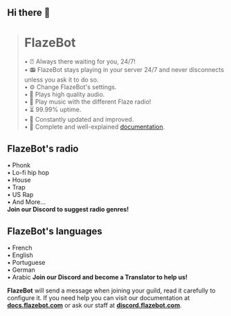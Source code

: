 ## Hi there 👋

<!--

**Here are some ideas to get you started:**

🙋‍♀️ A short introduction - what is your organization all about?
🌈 Contribution guidelines - how can the community get involved?
👩‍💻 Useful resources - where can the community find your docs? Is there anything else the community should know?
🍿 Fun facts - what does your team eat for breakfast?
🧙 Remember, you can do mighty things with the power of [Markdown](https://docs.github.com/github/writing-on-github/getting-started-with-writing-and-formatting-on-github/basic-writing-and-formatting-syntax)
-->
>FlazeBot
>=================================================
>
> • ⏰ Always there waiting for you, 24/7!  
> • 📻 FlazeBot stays playing in your server 24/7 and never disconnects unless you ask it to do so.  
> • ⚙️ Change FlazeBot's settings.  
> • 🎵 Plays high quality audio.  
> • 📜 Play music with the different Flaze radio!   
> • ⏳ 99.99% uptime.  
> • 🔧 Constantly updated and improved.   
> • 🔖 Complete and well-explained [documentation](https://docs.flazebot.com).

FlazeBot's radio  
-------------------------  
• Phonk  
• Lo-fi hip hop  
• House  
• Trap  
• US Rap   
• And More...   
**Join our Discord to suggest radio genres!**  
  
FlazeBot's languages  
-------------------------  
• French  
• English  
• Portuguese   
• German  
• Arabic
**Join our Discord and become a Translator to help us!**  

**FlazeBot** will send a message when joining your guild, read it carefully to configure it. If you need help you can visit our documentation at **[docs.flazebot.com](https://docs.flazebot.com/)** or ask our staff at **[discord.flazebot.com](https://discord.flazebot.com/)**.  
